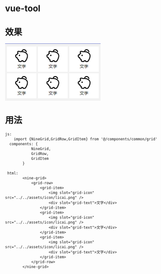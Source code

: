 # vue-tool
# 效果
![九宫格效果](https://github.com/765918908/imgStorage/blob/master/img-storage/grid.jpg)
# 用法
```
js:
	import {NineGrid,GridRow,GridItem} from '@/components/common/grid'
  components: {
			NineGrid,
			GridRow,
			GridItem
		}
    
 html:
 		<nine-grid>
			<grid-row>
				<grid-item>
					<img slot="grid-icon" src="../../assets/icon/licai.png" />
					<div slot="grid-text">文字</div>
				</grid-item>
				<grid-item>
					<img slot="grid-icon" src="../../assets/icon/licai.png" />
					<div slot="grid-text">文字</div>
				</grid-item>
				<grid-item>
					<img slot="grid-icon" src="../../assets/icon/licai.png" />
					<div slot="grid-text">文字</div>
				</grid-item>
			</grid-row>
		</nine-grid>
```
 
